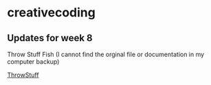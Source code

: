 # creativecoding
## Updates for week 8


Throw Stuff Fish (I cannot find the orginal file or documentation in my computer backup)

[ThrowStuff](https://media.giphy.com/media/3oxHQBIcVQtDf9pjzi/giphy.gif)

